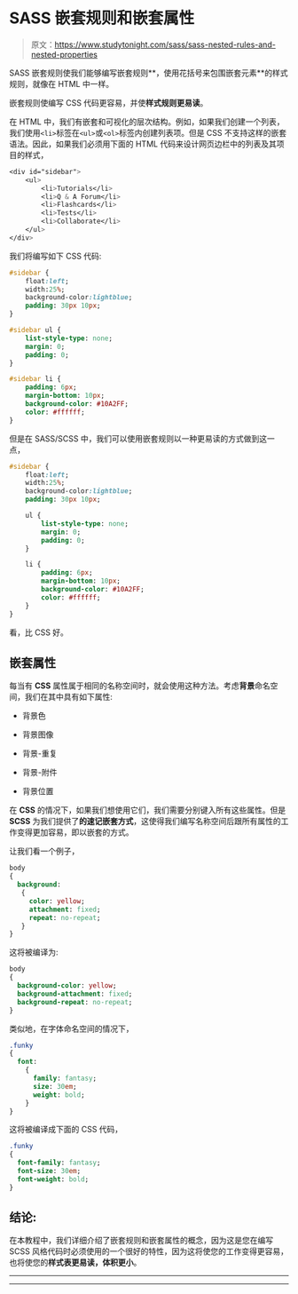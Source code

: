 # SASS 嵌套规则和嵌套属性

> 原文：<https://www.studytonight.com/sass/sass-nested-rules-and-nested-properties>

SASS 嵌套规则使我们能够编写嵌套规则**，使用花括号来包围嵌套元素**的样式规则，就像在 HTML 中一样。

嵌套规则使编写 CSS 代码更容易，并使**样式规则更易读**。

在 HTML 中，我们有嵌套和可视化的层次结构。例如，如果我们创建一个列表，我们使用`<li>`标签在`<ul>`或`<ol>`标签内创建列表项。但是 CSS 不支持这样的嵌套语法。因此，如果我们必须用下面的 HTML 代码来设计网页边栏中的列表及其项目的样式，

```sass
<div id="sidebar">
    <ul>
        <li>Tutorials</li>
        <li>Q & A Forum</li>
        <li>Flashcards</li>
        <li>Tests</li>
        <li>Collaborate</li>
    </ul>
</div>
```

我们将编写如下 CSS 代码:

```sass
#sidebar {
    float:left;
    width:25%;
    background-color:lightblue;
    padding: 30px 10px;
}

#sidebar ul {
    list-style-type: none;
    margin: 0;
    padding: 0;
}

#sidebar li {
    padding: 6px;
    margin-bottom: 10px;
    background-color: #10A2FF;
    color: #ffffff;
}
```

但是在 SASS/SCSS 中，我们可以使用嵌套规则以一种更易读的方式做到这一点，

```sass
#sidebar {
    float:left;
    width:25%;
    background-color:lightblue;
    padding: 30px 10px;

    ul {
        list-style-type: none;
        margin: 0;
        padding: 0;
    }

    li {
        padding: 6px;
        margin-bottom: 10px;
        background-color: #10A2FF;
        color: #ffffff;
    }
}
```

看，比 CSS 好。

## 嵌套属性

每当有 **CSS** 属性属于相同的名称空间时，就会使用这种方法。考虑**背景**命名空间，我们在其中具有如下属性:

*   背景色

*   背景图像

*   背景-重复

*   背景-附件

*   背景位置

在 **CSS** 的情况下，如果我们想使用它们，我们需要分别键入所有这些属性。但是 **SCSS** 为我们提供了**的速记嵌套方式**，这使得我们编写名称空间后跟所有属性的工作变得更加容易，即以嵌套的方式。

让我们看一个例子，

```sass
body 
{
  background: 
   {
     color: yellow;
     attachment: fixed;
     repeat: no-repeat;
   }
} 
```

这将被编译为:

```sass
body 
{
  background-color: yellow;
  background-attachment: fixed;
  background-repeat: no-repeat;
} 
```

类似地，在字体命名空间的情况下，

```sass
.funky 
{
  font: 
    {
      family: fantasy;
      size: 30em;
      weight: bold;
    }
}
```

这将被编译成下面的 CSS 代码，

```sass
.funky 
{
  font-family: fantasy;
  font-size: 30em;
  font-weight: bold; 
}
```

## 结论:

在本教程中，我们详细介绍了嵌套规则和嵌套属性的概念，因为这是您在编写 SCSS 风格代码时必须使用的一个很好的特性，因为这将使您的工作变得更容易，也将使您的**样式表更易读，体积更小**。

* * *

* * *